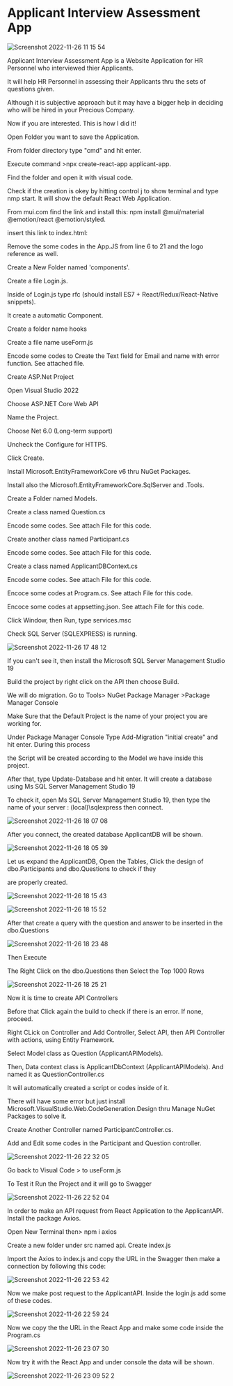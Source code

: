 
# Applicant Interview Assessment App

![Screenshot 2022-11-26 11 15 54](https://user-images.githubusercontent.com/118221854/204070515-e026e8f5-3137-4811-b893-61540a0c9a44.png)
 
Applicant Interview Assessment App is a Website Application for HR Personnel who interviewed thier Applicants.

It will help HR Personnel in assessing their Applicants thru the sets of questions given.

Although it is subjective approach but it may have a bigger help in deciding who will be hired in your Precious Company.

Now if you are interested. This is how I did it!

Open Folder you want to save the Application.

From folder directory type "cmd" and hit enter.

Execute command >npx create-react-app applicant-app.

Find the folder and open it with visual code.

Check if the creation is okey by hitting control j to show terminal and type nmp start. It will show the default React Web Application.

From mui.com find the link and install this: npm install @mui/material @emotion/react @emotion/styled.

insert this link to index.html: 
<link
  rel="stylesheet"
  href="https://fonts.googleapis.com/css?family=Roboto:300,400,500,700&display=swap"
/>
<link
  rel="stylesheet"
  href="https://fonts.googleapis.com/icon?family=Material+Icons"
/>

Remove the some codes in the App.JS from line 6 to 21 and the logo reference as well.

Create a New Folder named 'components'.

Create a file Login.js.

Inside of Login.js type rfc (should install ES7 + React/Redux/React-Native snippets).

It create a automatic Component.

Create a folder name hooks

Create a file name useForm.js

Encode some codes to Create the Text field for Email and name with error function. See attached file.

Create ASP.Net Project

Open Visual Studio 2022

Choose ASP.NET Core Web API

Name the Project. 

Choose Net 6.0 (Long-term support)

Uncheck the Configure for HTTPS.

Click Create.

Install Microsoft.EntityFrameworkCore v6 thru NuGet Packages.

Install also the Microsoft.EntityFrameworkCore.SqlServer and .Tools.

Create a Folder named Models.

Create a class named Question.cs

Encode some codes. See attach File for this code.

Create another class named Participant.cs

Encode some codes. See attach File for this code.

Create a class named ApplicantDBContext.cs

Encode some codes. See attach File for this code.

Encoce some codes at Program.cs. See attach File for this code.

Encoce some codes at appsetting.json. See attach File for this code.

Click Window, then Run, type services.msc

Check SQL Server (SQLEXPRESS) is running.

![Screenshot 2022-11-26 17 48 12](https://user-images.githubusercontent.com/118221854/204082678-582d03b4-8ed6-4c46-af47-65ab6c8b97b1.png)

If you can't see it, then install the Microsoft SQL Server Management Studio 19

Build the project by right click on the API then choose Build.

We will do migration. Go to Tools> NuGet Package Manager >Package Manager Console

Make Sure that the Default Project is the name of your project you are working for.

Under Package Manager Console Type Add-Migration "initial create" and hit enter. During this process 

the Script will be created according to the Model we have inside this project.

After that, type Update-Database and hit enter. It will create a database using Ms SQL Server Management Studio 19

To check it, open Ms SQL Server Management Studio 19, then type the name of your server : (local)\sqlexpress then connect.

![Screenshot 2022-11-26 18 07 08](https://user-images.githubusercontent.com/118221854/204083384-355470cd-7c10-4b3a-a358-c4324144a2ab.png)

After you connect, the created database ApplicantDB will be shown.

![Screenshot 2022-11-26 18 05 39](https://user-images.githubusercontent.com/118221854/204083407-daa4fac1-b42d-4744-8bf0-2ea5fc9a8aed.png)

Let us expand the ApplicantDB, Open the Tables, Click the design of dbo.Participants and dbo.Questions  to check if they

are properly created.

![Screenshot 2022-11-26 18 15 43](https://user-images.githubusercontent.com/118221854/204083666-d99051ce-29f5-45e4-8fac-280faa3650c4.png)

![Screenshot 2022-11-26 18 15 52](https://user-images.githubusercontent.com/118221854/204083668-661662d3-bcc9-4741-9fed-7bfad11663ba.png)

After that create a query with the question and answer to be inserted in the dbo.Questions

![Screenshot 2022-11-26 18 23 48](https://user-images.githubusercontent.com/118221854/204083982-65f2e27d-7915-42c9-a538-99dca3d3d3a5.png)

Then Execute

The Right Click on the dbo.Questions then Select the Top 1000 Rows

![Screenshot 2022-11-26 18 25 21](https://user-images.githubusercontent.com/118221854/204084058-439f656b-8b4c-4d88-b3a5-8db36d9dd9f3.png)

Now it is time to create API Controllers

Before that Click again the build to check if there is an error. If none, proceed.

Right CLick on Controller and Add Controller, Select API, then API Controller with actions, using Entity Framework.

Select Model class as Question (ApplicantAPiModels).

Then, Data context class is ApplicantDbContext (ApplicantAPIModels). And named it as QuestionController.cs

It will automatically created a script or codes inside of it. 

There will have some error but just install Microsoft.VisualStudio.Web.CodeGeneration.Design thru Manage NuGet Packages to solve it.

Create Another Controller named ParticipantController.cs.

Add and Edit some codes in the Participant and Question controller.

![Screenshot 2022-11-26 22 32 05](https://user-images.githubusercontent.com/118221854/204094055-27f52493-4983-40f3-91de-cd63f90e697b.png)

Go back to Visual Code > to useForm.js

To Test it Run the Project and it will go to Swagger

![Screenshot 2022-11-26 22 52 04](https://user-images.githubusercontent.com/118221854/204094998-bbbe3e63-ae09-4504-a117-8070dcddd00d.png)

In order to make an API request from React Application to the  ApplicantAPI. Install the package Axios.

Open New Terminal then> npm i axios

Create a new folder under src named api. Create index.js

Import the Axios to index.js and copy the URL in the Swagger then make a connection by following this code:

![Screenshot 2022-11-26 22 53 42](https://user-images.githubusercontent.com/118221854/204095078-50380314-bd36-4d86-8ed5-e7b22f34f0f4.png)

Now we make post request to the ApplicantAPI. Inside the login.js add some of these codes.

![Screenshot 2022-11-26 22 59 24](https://user-images.githubusercontent.com/118221854/204095360-90d80b23-4e54-4e85-87ff-1007240cd466.png)

Now we copy the the URL in the React App and make some code inside the Program.cs

![Screenshot 2022-11-26 23 07 30](https://user-images.githubusercontent.com/118221854/204095611-3126f375-1bba-4b95-853c-3870bdce790b.png)

Now try it with the React App and under console the data will be shown.

![Screenshot 2022-11-26 23 09 52 2](https://user-images.githubusercontent.com/118221854/204095887-d70b6918-ccec-4309-affd-f4097af6bfcf.png)


























